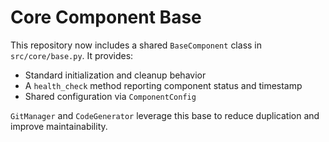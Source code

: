 # Core Component Base

This repository now includes a shared `BaseComponent` class in `src/core/base.py`. It provides:

- Standard initialization and cleanup behavior
- A `health_check` method reporting component status and timestamp
- Shared configuration via `ComponentConfig`

`GitManager` and `CodeGenerator` leverage this base to reduce duplication and improve maintainability.
